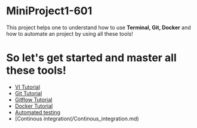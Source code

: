 # MiniProject1-601
This project helps one to understand how to use **Terminal, Git, Docker** and how to automate an project by using all these tools!

# So let's get started and master all these tools!

* [VI Tutorial](/VI_Tutorial.md)
* [Git Tutorial](/Git_tutorial.md)
* [Gitflow Tutorial](/Gitflow_tutorial.md)
* [Docker Tutorial](/Docker_tutorial.md) 
* [Automated testing](/Automated_testing.md)
* [Continous integration(/Continous_integration.md)
 
